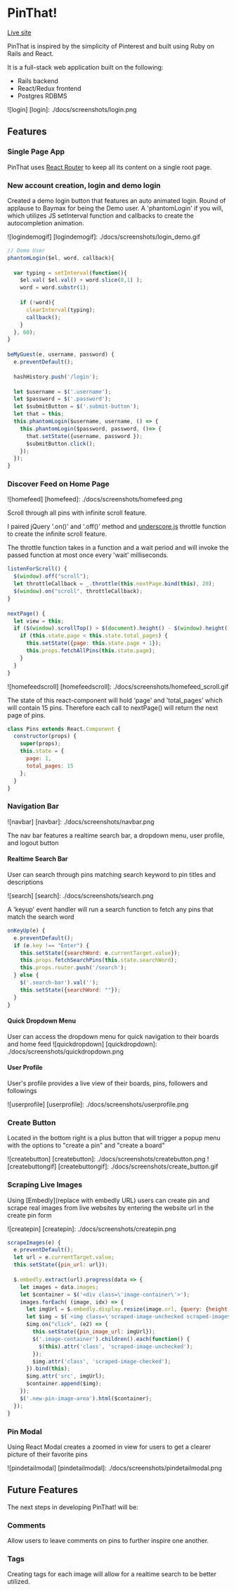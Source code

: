 # PinThat!

[Live site][pinspiration]

[pinspiration]: http://www.pinthat.space

PinThat is inspired by the simplicity of Pinterest and built using Ruby on Rails and React.

It is a full-stack web application built on the following:

*  Rails backend
*  React/Redux frontend
*  Postgres RDBMS

![login]
[login]: ./docs/screenshots/login.png

## Features

### Single Page App

PinThat uses [React Router](https://github.com/ReactTraining/react-router) to keep all its content on a single root page.

### New account creation, login and demo login

Created a demo login button that features an auto animated login. Round of applause to Baymax for being the Demo user.
A 'phantomLogin' if you will, which utilizes JS setInterval function and callbacks to create the autocompletion animation.

![logindemogif]
[logindemogif]: ./docs/screenshots/login_demo.gif

```js
// Demo User
phantomLogin($el, word, callback){

  var typing = setInterval(function(){
    $el.val( $el.val() + word.slice(0,1) );
    word = word.substr(1);

    if (!word){
      clearInterval(typing);
      callback();
    }
  }, 60);
}

beMyGuest(e, username, password) {
  e.preventDefault();

  hashHistory.push('/login');

  let $username = $('.username');
  let $password = $('.password');
  let $submitButton = $('.submit-button');
  let that = this;
  this.phantomLogin($username, username, () => {
    this.phantomLogin($password, password, ()=> {
      that.setState({username, password });
      $submitButton.click();
    });
  });
}
```

### Discover Feed on Home Page

![homefeed]
[homefeed]: ./docs/screenshots/homefeed.png

Scroll through all pins with infinite scroll feature.

I paired jQuery '.on()' and '.off()' method and [underscore.js](http://underscorejs.org/#throttle) throttle function to create the infinite scroll feature.

The throttle function takes in a function and a wait period and will invoke the passed function at most once every 'wait' milliseconds.

```js
listenForScroll() {
  $(window).off("scroll");
  let throttleCallback = _.throttle(this.nextPage.bind(this), 20);
  $(window).on("scroll", throttleCallback);
}

nextPage() {
  let view = this;
  if ($(window).scrollTop() > $(document).height() - $(window).height() - 10) {
    if (this.state.page < this.state.total_pages) {
      this.setState({page: this.state.page + 1});
      this.props.fetchAllPins(this.state.page);
    }
  }
}
```

![homefeedscroll]
[homefeedscroll]: ./docs/screenshots/homefeed_scroll.gif

The state of this react-component will hold 'page' and 'total_pages' which will contain 15 pins. Therefore each call to nextPage() will return the next page of pins.

```js
class Pins extends React.Component {
  constructor(props) {
    super(props);
    this.state = {
      page: 1,
      total_pages: 15
    };
  }
}
```

### Navigation Bar

![navbar]
[navbar]: ./docs/screenshots/navbar.png

The nav bar features a realtime search bar, a dropdown menu, user profile, and logout button

#### Realtime Search Bar

User can search through pins matching search keyword to pin titles and descriptions

![search]
[search]: ./docs/screenshots/search.png

A 'keyup' event handler will run a search function to fetch any pins that match the search word

```js
onKeyUp(e) {
  e.preventDefault();
  if (e.key !== "Enter") {
    this.setState({searchWord: e.currentTarget.value});
    this.props.fetchSearchPins(this.state.searchWord);
    this.props.router.push('/search');
  } else {
    $('.search-bar').val('');
    this.setState({searchWord: ""});
  }
}
```

#### Quick Dropdown Menu

User can access the dropdown menu for quick navigation to their boards and home feed
![quickdropdown]
[quickdropdown]: ./docs/screenshots/quickdropdown.png

#### User Profile

User's profile provides a live view of their boards, pins, followers and followings

![userprofile]
[userprofile]: ./docs/screenshots/userprofile.png

### Create Button

Located in the bottom right is a plus button that will trigger a popup menu with the options to "create a pin" and "create a board"

![createbutton]
[createbutton]: ./docs/screenshots/createbutton.png
![createbuttongif]
[createbuttongif]: ./docs/screenshots/create_button.gif

### Scraping Live Images

Using [Embedly](replace with embedly URL) users can create pin and scrape real images from live websites by entering the website url in the create pin form

![createpin]
[createpin]: ./docs/screenshots/createpin.png

```js
scrapeImages(e) {
  e.preventDefault();
  let url = e.currentTarget.value;
  this.setState({pin_url: url});

  $.embedly.extract(url).progress(data => {
    let images = data.images;
    let $container = $('<div class=\'image-container\'>');
    images.forEach( (image, idx) => {
      let imgUrl = $.embedly.display.resize(image.url, {query: {height: 400, width: 600}});
      let $img = $(`<img class=\'scraped-image-unchecked scraped-image${idx}\'>`);
      $img.on("click", (e2) => {
        this.setState({pin_image_url: imgUrl});
        $('.image-container').children().each(function() {
          $(this).attr('class', 'scraped-image-unchecked');
        });
        $img.attr('class', 'scraped-image-checked');
      }).bind(this);
      $img.attr('src', imgUrl);
      $container.append($img);
    });
    $('.new-pin-image-area').html($container);
  });
}
```

### Pin Modal

Using React Modal creates a zoomed in view for users to get a clearer picture of their favorite pins

![pindetailmodal]
[pindetailmodal]: ./docs/screenshots/pindetailmodal.png

## Future Features

The next steps in developing PinThat! will be:

### Comments

Allow users to leave comments on pins to further inspire one another.

### Tags

Creating tags for each image will allow for a realtime search to be better utilized.
